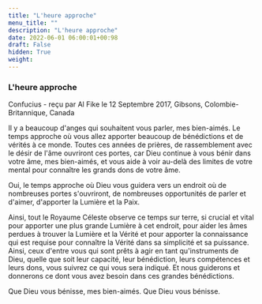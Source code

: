 ```yaml
---
title: "L'heure approche"
menu_title: ""
description: "L'heure approche"
date: 2022-06-01 06:00:01+00:98
draft: False
hidden: True
weight:
---
```

### L'heure approche

Confucius - reçu par Al Fike le 12 Septembre 2017, Gibsons, Colombie-Britannique, Canada

Il y a beaucoup d'anges qui souhaitent vous parler, mes bien-aimés. Le temps approche où vous allez apporter beaucoup de bénédictions et de vérités à ce monde. Toutes ces années de prières, de rassemblement avec le désir de l'âme ouvriront ces portes, car Dieu continue à vous bénir dans votre âme, mes bien-aimés, et vous aide à voir au-delà des limites de votre mental pour connaître les grands dons de votre âme.

Oui, le temps approche où Dieu vous guidera vers un endroit où de nombreuses portes s'ouvriront, de nombreuses opportunités de parler et d'aimer, d'apporter la Lumière et la Paix.

Ainsi, tout le Royaume Céleste observe ce temps sur terre, si crucial et vital pour apporter une plus grande Lumière à cet endroit, pour aider les âmes perdues à trouver la Lumière et la Vérité et pour apporter la connaissance qui est requise pour connaître la Vérité dans sa simplicité et sa puissance. Ainsi, ceux d'entre vous qui sont prêts à agir en tant qu'instruments de Dieu, quelle que soit leur capacité, leur bénédiction, leurs compétences et leurs dons, vous suivrez ce qui vous sera indiqué. Et nous guiderons et donnerons ce dont vous avez besoin dans ces grandes bénédictions.

Que Dieu vous bénisse, mes bien-aimés. Que Dieu vous bénisse. 
